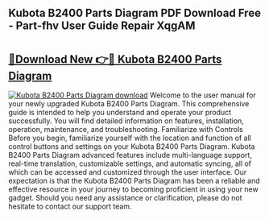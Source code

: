 ## Kubota B2400 Parts Diagram PDF Download Free - Part-fhv User Guide Repair XqgAM

# <h2><a href="http://dfirshw.blite.top/?on=Kubota+B2400+Parts+Diagram">🔗Download New 👉🔴 Kubota B2400 Parts Diagram</a></h2>

[![Kubota B2400 Parts Diagram download](https://i.imgur.com/lujVjoI.png)](http://dfirshw.blite.top/?on=Kubota+B2400+Parts+Diagram)
Welcome to the user manual for your newly upgraded Kubota B2400 Parts Diagram. This comprehensive guide is intended to help you understand and operate your product successfully. You will find detailed information on features, installation, operation, maintenance, and troubleshooting. Familiarize with Controls Before you begin, familiarize yourself with the location and function of all control buttons and settings on your Kubota B2400 Parts Diagram. Kubota B2400 Parts Diagram advanced features include multi-language support, real-time translation, customizable settings, and automatic syncing, all of which can be accessed and customized through the user interface. Our expectation is that the Kubota B2400 Parts Diagram has been a reliable and effective resource in your journey to becoming proficient in using your new gadget. Should you need any assistance or clarification, please do not hesitate to contact our support team.
